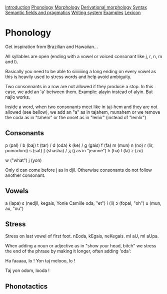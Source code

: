 [Introduction](01_introduction.md)
[Phonology](02_phonology.md)
[Morphology](03_morphology.md)
[Derivational morphology](04_derivMorphology.md)
[Syntax](05_syntax.md)
[Semantic fields and pragmatics](06_semanticPragma.md)
[Writing system](07_writing.md)
[Examples](08_examples.md)
[Lexicon](09_lexicon.md)

# Phonology

Get inspiration from Brazilian and Hawaiian...

All syllables are open (ending with a vowel or voiced consonant like j, r, n, m and l).

Basically you need to be able to siiiiiiiing a long ending on every vowel as
this is heavily used to stress words and help avoid ambiguity.

Two consonnants in a row are not allowed if they produce a stop. In this
case, we add an 'a' between them. Example: alayin instead of alyin. But najlo works.

Inside a word, when two consonants meet like in
taj-hem and they are not allowed (see bellow), we add an "a" as in tajahem, munahem or we
remove the coda as in "tahem" or the onset as in "lemir" (instead of "lemlir")

## Consonants

p (pal) / b (baj)
t (tar) / d (oda)
k (ke) / g (gais)
f (fa)
m (mun)
n (no)
r (lir, pomodoro)
s (sat)
ʃ (shasha) / ʒ (j as in "jeanne")
h (ha)
l (la)
z (zu)

w ("what")
j (yon)

Only d can come before j as in djil. Otherwise consonants do not follow another consonant.

## Vowels

a (lapa)
ɛ (nedjil, kegais, Yonle Camille oda, "et")
i (li)
ɔ (fopal, "oh")
u (mun, au, "ou")

## Stress

Stress on last vowel of first foot. nEoda, kEgais, neKegais. mI aU, mI aUpa.

When adding a noun or adjective as in "show your head, bitch" we stress the end of the
phrase by making it longer, often adding 'oda':

Ha faaaaa, lo !
Yon taj melooo, lo !

Taj yon odom, looda !

## Phonotactics
